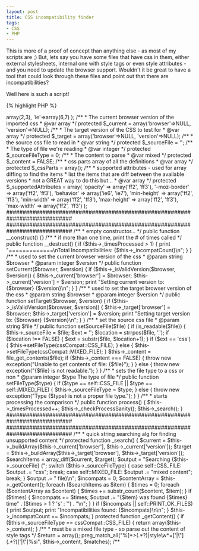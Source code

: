 ```yaml
---
layout: post
title: CSS incompatibility finder
tags:
- CSS
- PHP
---
```


This is more of a proof of concept than anything else - as most of my scripts are ;)  But, lets say you have some files that have css in them, either external stylesheets, internal one with style tags or even style attributes - and you need to update the browser support.  Wouldn't it be great to have a tool that could look through these files and point out that there are incompatibilities?

Well here is such a script!

{% highlight PHP %}
<?php
/**
 * CSS Compat class
 * @author Aaron D Saray
 */
class cssCompat
{
    /**
     * used for determing type of file passed in
     * @var integer
     */
    const CSS_FILE = 1;

    /**
     * used for determining type of file passed in
     * @var integer
     */
    const MIXED_FILE = 2;

    /**
     * whether to print out files that are compatible?
     * @var boolean
     */
    const PRINT_OK_FILES = FALSE;

    /**
     * called multiple times tracker?
     * @var integer
     */
    protected $_timesProcessed = 0;

    /**
     * global tracker of incompats
     * @var integer
     */
    protected $_incompatCount = 0;

    /**
     * Available versions of browsers
     * @var array
     */
    protected $_available = array(
                                    'ff'=>array(2,3),
                                    'ie'=>array(6,7)
                                 );

    /**
     * The current browser version of the imported css
     * @var array
     */
    protected $_current = array('browser'=>NULL, 'version'=>NULL);

    /**
     * The target version of the CSS to test for
     * @var array
     */
    protected $_target = array('browser'=>NULL, 'version'=>NULL);

    /**
     * the source css file to read in
     * @var string
     */
    protected $_sourceFile = '';

    /**
     * The type of file we're reading
     * @var integer
     */
    protected $_sourceFileType = 0;

    /**
     * The content to parse
     * @var mixed
     */
    protected $_content = FALSE;

    /**
     * css parts array of all the definitions
     * @var array
     */
    protected $_cssParts = array();


    /**
     * supported attributes - used for array diffing to find the items
     * list the items that are diff between the available versions
     * not a GREAT way to do this but...
     * @var array
     */
    protected $_supportedAttributes = array(
                                    'opacity'       => array('ff2', 'ff3'),
                                    '-moz-border'   => array('ff2', 'ff3'),
                                    'behavior'      => array('ie6', 'ie7'),
                                    'min-height'    => array('ff2', 'ff3'),
                                    'min-width'     => array('ff2', 'ff3'),
                                    'max-height'    => array('ff2', 'ff3'),
                                    'max-width'     => array('ff2', 'ff3')
                                  );



    ############################################################################
    ############################################################################


    /**
     * empty constructor...
     */
    public function __construct()
    {}

    /**
     * if more than one time, print the # of times called
     */
    public function __destruct()
    {
        if ($this->_timesProcessed > 1) {
            print "=============\nTotal Incompatibilities: {$this->_incompatCount}\n";
        }
    }

    /**
     * used to set the current browser version of the css
     * @param string $browser
     * @param integer $version
     */
    public function setCurrent($browser, $version)
    {
        if ($this->_isValidVersion($browser, $version)) {
            $this->_current['browser'] = $browser;
            $this->_current['version'] = $version;
            print "Setting current version to: {$browser} {$version}\n";
        }
    }

    /**
     * used to set the target browser version of the css
     * @param string $browser
     * @param integer $version
     */
    public function setTarget($browser, $version)
    {
        if ($this->_isValidVersion($browser, $version)) {
            $this->_target['browser'] = $browser;
            $this->_target['version'] = $version;
            print "Setting target version to: {$browser} {$version}\n";
        }
    }

    /**
     * set the source css file
     * @param string $file
     */
    public function setSourceFile($file)
    {
        if (is_readable($file)) {
            $this->_sourceFile = $file;

            $ext = '';
            $location = strrpos($file, '.');
            if ($location !== FALSE) {
                $ext = substr($file, $location+1);
            }
            if ($ext == 'css') {
                $this->setFileType(cssCompat::CSS_FILE);
            }
            else {
                $this->setFileType(cssCompat::MIXED_FILE);
            }

            $this->_content = file_get_contents($file);
            if ($this->_content === FALSE) {
                throw new exception("Unable to get contents of file: {$file}");
            }
        }
        else {
            throw new exception("{$file} is not readable.");
        }
    }

    /**
     * sets the file type to a css or non
     * @param integer $type The type of file
     */
    public function setFileType($type)
    {
        if ($type == self::CSS_FILE || $type == self::MIXED_FILE) {
            $this->_sourceFileType = $type;
        }
        else {
            throw new exception("Type {$type} is not a proper file type.");
        }
    }

    /**
     * starts processing the comparison
     */
    public function process()
    {
        $this->_timesProcessed++;

        $this->_checkProcessSanity();

        $this->_search();
    }

    ############################################################################
    ############################################################################



    /**
     * quick string searching alg for finding unsupported content
     */
    protected function _search()
    {
        $current = $this->_buildArray($this->_current['browser'], $this->_current['version']);
        $target = $this->_buildArray($this->_target['browser'], $this->_target['version']);

        $searchItems = array_diff($current, $target);

        $output = "Searching {$this->_sourceFile} (";
        switch ($this->_sourceFileType) {
            case self::CSS_FILE:
                $output .= "css";
                break;
            case self::MIXED_FILE:
                $output .= "mixed content";
                break;
        }
        $output .= " file)\n";

        $incompats = 0;

        $contentArray = $this->_getContent();

        foreach ($searchItems as $item) {
            $times = 0;
            foreach ($contentArray as $content) {
                $times += substr_count($content, $item);
            }
            if ($times) {
                $incompats += $times;
                $output .= "{$item} was found {$times} time" . ($times > 1 ? 's' : '') . "\n";
            }
        }

        if ($incompats || self::PRINT_OK_FILES) {
            print $output;
            print "Incompatibilities found: {$incompats}\n\n";
        }

        $this->_incompatCount += $incompats;
    }

    protected function _getContent()
    {
        if ($this->_sourceFileType == cssCompat::CSS_FILE) {
            return array($this->_content);
        }
 
        /**
         * must be a mixed file type - so parse out the content of style tags
         */
        $return = array();
        preg_match_all("%<style\b[^>]*>(.*?)</style>|style\w*=['|\"](.*?)['|\"]%si", $this->_content, $matches);
 
        /** <style> **/
        if(isset($matches[1])) {
            foreach ($matches[1] as $content) {
                if (trim($content)) $return[] = trim($content);
            }
        }
 
        /** style="" **/
        if(isset($matches[2])) {
            foreach ($matches[2] as $content) {
                if (trim($content)) $return[] = trim($content);
            }
        }
 
        return $return;
    }
 
    /**
     * build an array of features for the requested browser/version
     * @param string $browser The browser
     * @param integer $version The version of the browser
     * @return array The combined array format
     */
    protected function _buildArray($browser, $version)
    {
        $key = $browser . $version;
        $return = array();
        foreach ($this->_supportedAttributes as $attribute=>$vals) {
            if (in_array($key, $vals)) {
                $return[] = $attribute;
            }
        }
 
        return $return;
    }
 
 
    /**
     * makes sure required items are set before continuing.
     */
    protected function _checkProcessSanity()
    {
        if (is_null($this->_current['browser']) || is_null($this->_current['version'])) {
            throw new exception("Current browser information needs to be set.");
        }
        if (is_null($this->_target['browser']) || is_null($this->_target['version'])) {
            throw new exception("Target browser information needs to be set.");
        }
        if ($this->_content === FALSE) {
            throw new exception("No content has been set.");
        }
    }
 
    /**
     * verifies that the browser / version are in the available list
     *
     * @param string $browser
     * @param integer $version
     * @return boolean
     */
    protected function _isValidVersion($browser, $version)
    {
        $b = strtolower($browser);
        if (!isset($this->_available[$b])) {
            throw new exception("{$browser} is not an available browser.");
            return false;
        }
 
        if (!in_array((int) $version, $this->_available[$b])) {
            throw new exception("{$version} is not a valid version of {$browser}");
            return false;
        }
 
        return true;
    }
}
 
try {
    /** file exts to allow **/
    $exts = array('css', 'html', 'htm', 'php', 'phtml', 'inc');
 
    /** ignore svn **/
    $ignore = '.svn';
 
    /** where to start **/
    $path = '/office';
 
    $css = new cssCompat();
 
    /** current and targets **/
    $css->setCurrent('ff', 2);
    $css->setTarget('ie', 7);
 
    /** now we do the loop **/
    $files = new RecursiveIteratorIterator(new RecursiveDirectoryIterator($path));
    foreach($files as $name => $file) {
        if (strpos($name, $ignore) === false) {
            $parts = explode('.', $name);
            $ext = $parts[count($parts)-1];
            if (in_array($ext, $exts)) {
                $css->setSourceFile($name);
                $css->process();
            }
        }
 
    }
}
catch (exception $e) {
    print $e->getMessage();
}
{% endhighlight %}

Ok – thats the class and an example how to use it. I would be lying if I didn’t say the actual attribute searching is horrible! hahaha. But it could be expanded.

Off the top of my head, here are some todos:

    @todo support selector differences
    @todo support attribute/value combo inequalities
    @todo could break out into a css locator and a compatibility checker
    @todo could make a class to do directory iteration and check for files
    @todo output could be formatted/csv or anything
    @todo point to the actual incompatibility
    @todo handle multiple version compares
    @todo add in many more supported attributes


